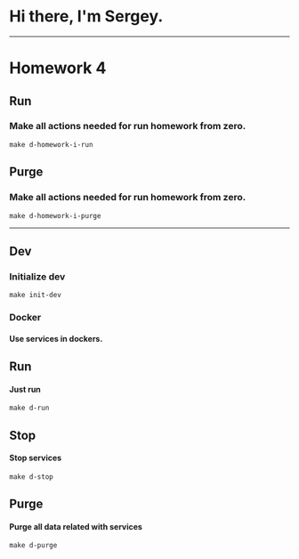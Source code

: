 # Hi there, I'm Sergey.
___
# Homework 4

## Run
### Make all actions needed for run homework from zero.
```
make d-homework-i-run
```
## Purge
### Make all actions needed for run homework from zero.
```
make d-homework-i-purge
```
___

## Dev 
### Initialize dev
```
make init-dev
```
### Docker 
#### Use services in dockers.
## Run
#### Just run
```
make d-run
```
## Stop
#### Stop services
```
make d-stop
```
## Purge 
#### Purge all data related with services
```
make d-purge
```